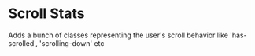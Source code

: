 # Scroll Stats
Adds a bunch of classes representing the user's scroll behavior like 'has-scrolled', 'scrolling-down' etc
